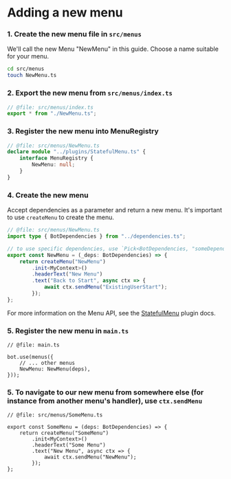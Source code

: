 # Adding a new menu

### 1. Create the new menu file in `src/menus`

We'll call the new Menu "NewMenu" in this guide. Choose a name suitable for your menu.

```bash
cd src/menus
touch NewMenu.ts
```

### 2. Export the new menu from `src/menus/index.ts`

```ts
// @file: src/menus/index.ts
export * from "./NewMenu.ts";
```

### 3. Register the new menu into MenuRegistry

```ts
// @file: src/menus/NewMenu.ts
declare module "../plugins/StatefulMenu.ts" {
	interface MenuRegistry {
		NewMenu: null;
	}
}
```

### 4. Create the new menu

Accept dependencies as a parameter and return a new menu. It's important to use `createMenu` to create the menu.

```ts
// @file: src/menus/NewMenu.ts
import type { BotDependencies } from "../dependencies.ts";

// to use specific dependencies, use `Pick<BotDependencies, "someDependency">`
export const NewMenu = (_deps: BotDependencies) => {
	return createMenu("NewMenu")
		.init<MyContext>()
		.headerText("New Menu")
		.text("Back to Start", async ctx => {
			await ctx.sendMenu("ExistingUserStart");
		});
};
```

For more information on the Menu API, see the [StatefulMenu](../plugins/StatefulMenu.md) plugin docs.

### 5. Register the new menu in `main.ts`

```TS
// @file: main.ts

bot.use(menus({
	// ... other menus
	NewMenu: NewMenu(deps),
}));
```

### 5. To navigate to our new menu from somewhere else (for instance from another menu's handler), use `ctx.sendMenu`

```TS
// @file: src/menus/SomeMenu.ts

export const SomeMenu = (deps: BotDependencies) => {
	return createMenu("SomeMenu")
		.init<MyContext>()
		.headerText("Some Menu")
		.text("New Menu", async ctx => {
			await ctx.sendMenu("NewMenu");
		});
};
```
